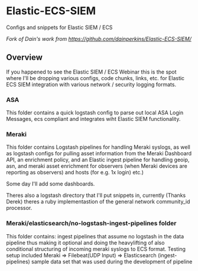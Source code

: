 # Elastic-ECS-SIEM
Configs and snippets for Elastic SIEM / ECS

_Fork of Dain's work from https://github.com/dainperkins/Elastic-ECS-SIEM/_
## Overview
If you happened to see the Elastic SIEM / ECS Webinar this is the spot where I'll 
be dropping various configs, code chunks, links, etc. for Elastic ECS SIEM integration
with various network / security logging formats.

### ASA
This folder contains a quick logstash config to parse out local ASA Login Messages, ecs
compliant and integrates wiht Elastic SIEM functionality.

### Meraki
This folder contains Logstash pipelines for handling Meraki syslogs, as well as logstash
configs for pulling asset information from the Meraki Dashboard API, an enrichment policy, 
and an Elastic ingest pipeline for handling geoip, asn, and meraki asset enrichment for
observers (when Meraki devices are reporting as observers) and hosts (for e.g. 1x login)
etc.)

Some day I'll add some dashboards.

Theres also a logstash directory that I'll put snippets in, currently (Thanks Derek) theres
a ruby implementastion of the general network community_id processor.

### Meraki/elasticsearch/no-logstash-ingest-pipelines folder
This folder contains:
ingest pipelines that assume no logstash in the data pipeline thus making it optional and doing the heavylifting of also conditional structuring of incoming meraki syslogs to ECS format. Testing setup included Meraki => Filebeat(UDP Input) => Elasticsearch (ingest-pipelines)
sample data set that was used during the development of pipeline